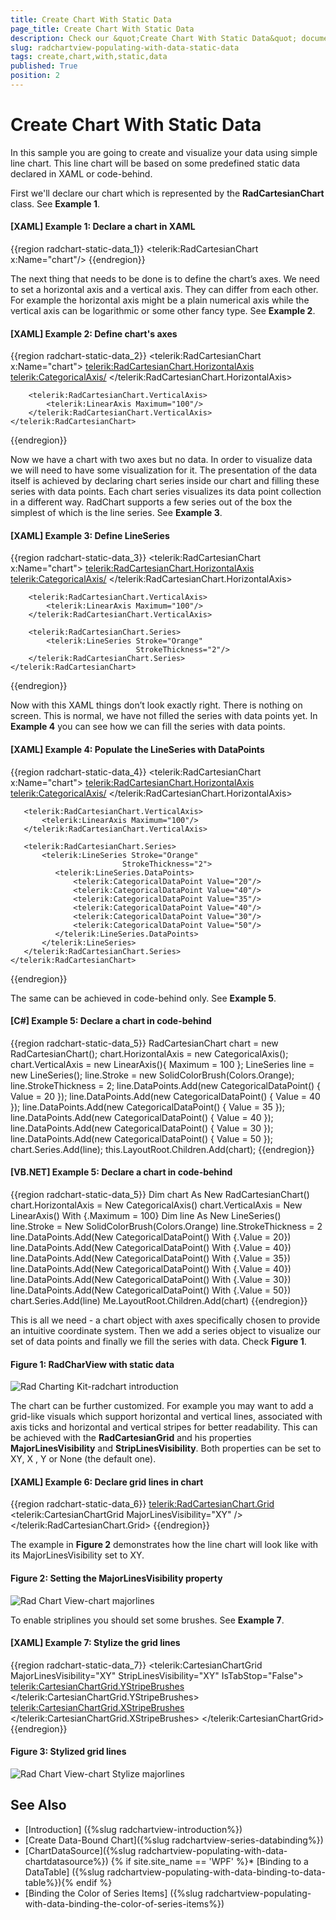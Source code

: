 ```yaml
---
title: Create Chart With Static Data
page_title: Create Chart With Static Data
description: Check our &quot;Create Chart With Static Data&quot; documentation article for the RadChartView {{ site.framework_name }} control.
slug: radchartview-populating-with-data-static-data
tags: create,chart,with,static,data
published: True
position: 2
---
```


# Create Chart With Static Data

In this sample you are going to create and visualize your data using simple line chart. This line chart will be based on some predefined static data declared in XAML or code-behind.

First we'll declare our chart which is represented by the __RadCartesianChart__ class. See __Example 1__.        

#### __[XAML] Example 1: Declare a chart in XAML__

{{region radchart-static-data_1}}
	<telerik:RadCartesianChart x:Name="chart"/>
{{endregion}}

The next thing that needs to be done is to define the chart’s axes. We need to set a horizontal axis and a vertical axis. They can differ from each other. For example the horizontal axis might be a plain numerical axis while the vertical axis can be logarithmic or some other fancy type. See __Example 2__.        

#### __[XAML] Example 2: Define chart's axes__

{{region radchart-static-data_2}}
	<telerik:RadCartesianChart x:Name="chart">
	    <telerik:RadCartesianChart.HorizontalAxis>
	        <telerik:CategoricalAxis/>
	    </telerik:RadCartesianChart.HorizontalAxis>
	
	    <telerik:RadCartesianChart.VerticalAxis>
	        <telerik:LinearAxis Maximum="100"/>
	    </telerik:RadCartesianChart.VerticalAxis>
	</telerik:RadCartesianChart>
{{endregion}}



Now we have a chart with two axes but no data. In order to visualize data we will need to have some visualization for it. The presentation of the data itself is achieved by declaring chart series inside our chart and filling these series with data points. Each chart series visualizes its data point collection in a different way. RadChart supports a few series out of the box the simplest of which is the line series. See __Example 3__.        

#### __[XAML] Example 3: Define LineSeries__

{{region radchart-static-data_3}}
	<telerik:RadCartesianChart x:Name="chart">
		<telerik:RadCartesianChart.HorizontalAxis>
			<telerik:CategoricalAxis/>
		</telerik:RadCartesianChart.HorizontalAxis>

		<telerik:RadCartesianChart.VerticalAxis>
			<telerik:LinearAxis Maximum="100"/>
		</telerik:RadCartesianChart.VerticalAxis>

		<telerik:RadCartesianChart.Series>
			<telerik:LineSeries Stroke="Orange"
								StrokeThickness="2"/>
		</telerik:RadCartesianChart.Series>
	</telerik:RadCartesianChart>
{{endregion}}

Now with this XAML things don’t look exactly right. There is nothing on screen. This is normal, we have not filled the series with data points yet. In __Example 4__ you can see how we can fill the series with data points.        

#### __[XAML] Example 4: Populate the LineSeries with DataPoints__

{{region radchart-static-data_4}}
	<telerik:RadCartesianChart x:Name="chart">
	   <telerik:RadCartesianChart.HorizontalAxis>
	       <telerik:CategoricalAxis/>
	   </telerik:RadCartesianChart.HorizontalAxis>
	
	   <telerik:RadCartesianChart.VerticalAxis>
	       <telerik:LinearAxis Maximum="100"/>
	   </telerik:RadCartesianChart.VerticalAxis>
	
	   <telerik:RadCartesianChart.Series>
	       <telerik:LineSeries Stroke="Orange"
	                         StrokeThickness="2">
	          <telerik:LineSeries.DataPoints>
	              <telerik:CategoricalDataPoint Value="20"/>
	              <telerik:CategoricalDataPoint Value="40"/>
	              <telerik:CategoricalDataPoint Value="35"/>
	              <telerik:CategoricalDataPoint Value="40"/>
	              <telerik:CategoricalDataPoint Value="30"/>
	              <telerik:CategoricalDataPoint Value="50"/>
	          </telerik:LineSeries.DataPoints>
	       </telerik:LineSeries>
	   </telerik:RadCartesianChart.Series>
	</telerik:RadCartesianChart>
{{endregion}}

The same can be achieved in code-behind only. See __Example 5__.

#### __[C#] Example 5: Declare a chart in code-behind__

{{region radchart-static-data_5}}
		RadCartesianChart chart = new RadCartesianChart();
		chart.HorizontalAxis = new CategoricalAxis();
		chart.VerticalAxis = new LinearAxis(){ Maximum = 100 };
		LineSeries line = new LineSeries();
		line.Stroke = new SolidColorBrush(Colors.Orange);
		line.StrokeThickness = 2;
		line.DataPoints.Add(new CategoricalDataPoint() { Value = 20 });
		line.DataPoints.Add(new CategoricalDataPoint() { Value = 40 });
		line.DataPoints.Add(new CategoricalDataPoint() { Value = 35 });
		line.DataPoints.Add(new CategoricalDataPoint() { Value = 40 });
		line.DataPoints.Add(new CategoricalDataPoint() { Value = 30 });
		line.DataPoints.Add(new CategoricalDataPoint() { Value = 50 });
		chart.Series.Add(line);
		this.LayoutRoot.Children.Add(chart);
{{endregion}}

#### __[VB.NET] Example 5: Declare a chart in code-behind__

{{region radchart-static-data_5}}
		Dim chart As New RadCartesianChart()
		chart.HorizontalAxis = New CategoricalAxis()
		chart.VerticalAxis = New LinearAxis() With {.Maximum = 100}
		Dim line As New LineSeries()
		line.Stroke = New SolidColorBrush(Colors.Orange)
		line.StrokeThickness = 2
		line.DataPoints.Add(New CategoricalDataPoint() With {.Value = 20})
		line.DataPoints.Add(New CategoricalDataPoint() With {.Value = 40})
		line.DataPoints.Add(New CategoricalDataPoint() With {.Value = 35})
		line.DataPoints.Add(New CategoricalDataPoint() With {.Value = 40})
		line.DataPoints.Add(New CategoricalDataPoint() With {.Value = 30})
		line.DataPoints.Add(New CategoricalDataPoint() With {.Value = 50})
		chart.Series.Add(line)
		Me.LayoutRoot.Children.Add(chart)
	{{endregion}}

This is all we need - a chart object with axes specifically chosen to provide an intuitive coordinate system. Then we add a series object to visualize our set of data points and finally we fill the series with data. Check __Figure 1__.

#### __Figure 1: RadCharView with static data__
![Rad Charting Kit-radchart introduction](images/radchartview-chart_introduction.PNG)

The chart can be further customized. For example you may want to add a grid-like visuals which support horizontal and vertical lines, associated with axis ticks and horizontal and vertical stripes for better readability. This can be achieved with the __RadCartesianGrid__ and his properties __MajorLinesVisibility__ and __StripLinesVisibility__. Both properties can be set to XY, X , Y or None (the default one).
        

#### __[XAML] Example 6: Declare grid lines in chart__

{{region radchart-static-data_6}}
	<telerik:RadCartesianChart.Grid>
	   <telerik:CartesianChartGrid MajorLinesVisibility="XY" />
	</telerik:RadCartesianChart.Grid>
{{endregion}}

The example in __Figure 2__ demonstrates how the line chart will look like with its MajorLinesVisibility set to XY.

#### __Figure 2: Setting the MajorLinesVisibility property__
![Rad Chart View-chart majorlines](images/RadChartView-chart_majorlines.PNG)

To enable striplines you should set some brushes. See __Example 7__.
        
#### __[XAML] Example 7: Stylize the grid lines__

{{region radchart-static-data_7}}
	<telerik:CartesianChartGrid MajorLinesVisibility="XY" StripLinesVisibility="XY" IsTabStop="False">
	    <telerik:CartesianChartGrid.YStripeBrushes>
			<SolidColorBrush Color="#FFD7D7D7" Opacity="0.3" />
			<SolidColorBrush Color="Transparent" />
	    </telerik:CartesianChartGrid.YStripeBrushes>
	    <telerik:CartesianChartGrid.XStripeBrushes>
			<SolidColorBrush Color="#FFD7D7D7" Opacity="0.3" />
			<SolidColorBrush Color="Transparent" />
	    </telerik:CartesianChartGrid.XStripeBrushes>
	</telerik:CartesianChartGrid>
{{endregion}}

#### __Figure 3: Stylized grid lines__
![Rad Chart View-chart Stylize majorlines](images/radchartview-chart_majorlines_stylize.PNG)

## See Also
 * [Introduction] ({%slug radchartview-introduction%})
 * [Create Data-Bound Chart]({%slug radchartview-series-databinding%})
 * [ChartDataSource]({%slug radchartview-populating-with-data-chartdatasource%})
 {% if site.site_name == 'WPF' %}* [Binding to a DataTable] ({%slug radchartview-populating-with-data-binding-to-data-table%}){% endif %}
 * [Binding the Color of Series Items] ({%slug radchartview-populating-with-data-binding-the-color-of-series-items%})
